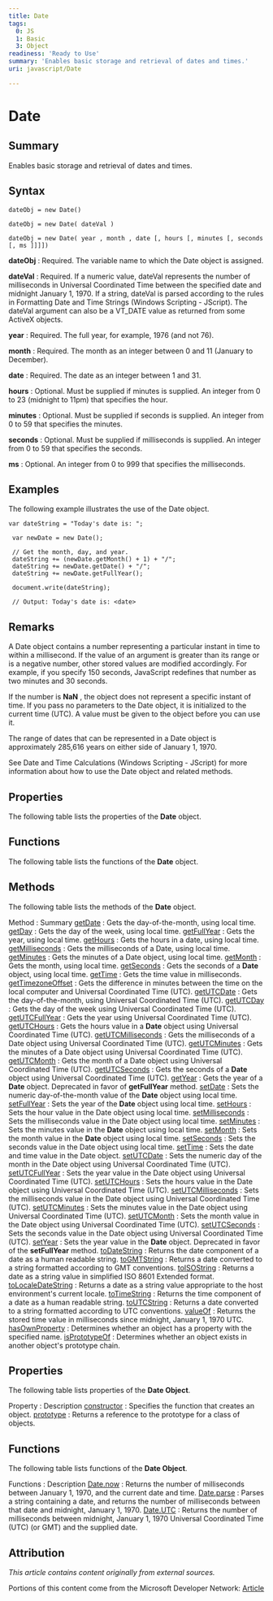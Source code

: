 ```yaml
---
title: Date
tags:
  0: JS
  1: Basic
  3: Object
readiness: 'Ready to Use'
summary: 'Enables basic storage and retrieval of dates and times.'
uri: javascript/Date

---
```

# Date

## Summary

Enables basic storage and retrieval of dates and times.

## Syntax

    dateObj = new Date()

    dateObj = new Date( dateVal )

    dateObj = new Date( year , month , date [, hours [, minutes [, seconds [, ms ]]]])

**dateObj**
:   Required. The variable name to which the Date object is assigned.

**dateVal**
:   Required. If a numeric value, dateVal represents the number of milliseconds in Universal Coordinated Time between the specified date and midnight January 1, 1970. If a string, dateVal is parsed according to the rules in Formatting Date and Time Strings (Windows Scripting - JScript). The dateVal argument can also be a VT\_DATE value as returned from some ActiveX objects.

**year**
:   Required. The full year, for example, 1976 (and not 76).

**month**
:   Required. The month as an integer between 0 and 11 (January to December).

**date**
:   Required. The date as an integer between 1 and 31.

**hours**
:   Optional. Must be supplied if minutes is supplied. An integer from 0 to 23 (midnight to 11pm) that specifies the hour.

**minutes**
:   Optional. Must be supplied if seconds is supplied. An integer from 0 to 59 that specifies the minutes.

**seconds**
:   Optional. Must be supplied if milliseconds is supplied. An integer from 0 to 59 that specifies the seconds.

**ms**
:   Optional. An integer from 0 to 999 that specifies the milliseconds.

## Examples

The following example illustrates the use of the Date object.

``` {.js}
var dateString = "Today's date is: ";

 var newDate = new Date();

 // Get the month, day, and year.
 dateString += (newDate.getMonth() + 1) + "/";
 dateString += newDate.getDate() + "/";
 dateString += newDate.getFullYear();

 document.write(dateString);

 // Output: Today's date is: <date>
```

## Remarks

A Date object contains a number representing a particular instant in time to within a millisecond. If the value of an argument is greater than its range or is a negative number, other stored values are modified accordingly. For example, if you specify 150 seconds, JavaScript redefines that number as two minutes and 30 seconds.

If the number is **NaN** , the object does not represent a specific instant of time. If you pass no parameters to the Date object, it is initialized to the current time (UTC). A value must be given to the object before you can use it.

The range of dates that can be represented in a Date object is approximately 285,616 years on either side of January 1, 1970.

See Date and Time Calculations (Windows Scripting - JScript) for more information about how to use the Date object and related methods.

## Properties

The following table lists the properties of the **Date** object.

## Functions

The following table lists the functions of the **Date** object.

## Methods

The following table lists the methods of the **Date** object.

Method
:   Summary
[getDate](/javascript/Date/getDate)
:   Gets the day-of-the-month, using local time.
[getDay](/javascript/Date/getDay)
:   Gets the day of the week, using local time.
[getFullYear](/javascript/Date/getFullYear)
:   Gets the year, using local time.
[getHours](/javascript/Date/getHours)
:   Gets the hours in a date, using local time.
[getMilliseconds](/javascript/Date/getMilliseconds)
:   Gets the milliseconds of a Date, using local time.
[getMinutes](/javascript/Date/getMinutes)
:   Gets the minutes of a Date object, using local time.
[getMonth](/javascript/Date/getMonth)
:   Gets the month, using local time.
[getSeconds](/javascript/Date/getSeconds)
:   Gets the seconds of a **Date** object, using local time.
[getTime](/javascript/Date/getTime)
:   Gets the time value in milliseconds.
[getTimezoneOffset](/javascript/Date/getTimezoneOffset)
:   Gets the difference in minutes between the time on the local computer and Universal Coordinated Time (UTC).
[getUTCDate](/javascript/Date/getUTCDate)
:   Gets the day-of-the-month, using Universal Coordinated Time (UTC).
[getUTCDay](/javascript/Date/getUTCDay)
:   Gets the day of the week using Universal Coordinated Time (UTC).
[getUTCFullYear](/javascript/Date/getUTCFullYear)
:   Gets the year using Universal Coordinated Time (UTC).
[getUTCHours](/javascript/Date/getUTCHours)
:   Gets the hours value in a **Date** object using Universal Coordinated Time (UTC).
[getUTCMilliseconds](/javascript/Date/getUTCMilliseconds)
:   Gets the milliseconds of a Date object using Universal Coordinated Time (UTC).
[getUTCMinutes](/javascript/Date/getUTCMinutes)
:   Gets the minutes of a Date object using Universal Coordinated Time (UTC).
[getUTCMonth](/javascript/Date/getUTCMonth)
:   Gets the month of a Date object using Universal Coordinated Time (UTC).
[getUTCSeconds](/javascript/Date/getUTCSeconds)
:   Gets the seconds of a **Date** object using Universal Coordinated Time (UTC).
[getYear](/javascript/Date/getYear)
:   Gets the year of a **Date** object. Deprecated in favor of **getFullYear** method.
[setDate](/javascript/Date/setDate)
:   Sets the numeric day-of-the-month value of the **Date** object using local time.
[setFullYear](/javascript/Date/setFullYear)
:   Sets the year of the **Date** object using local time.
[setHours](/javascript/Date/setHours)
:   Sets the hour value in the Date object using local time.
[setMilliseconds](/javascript/Date/setMilliseconds)
:   Sets the milliseconds value in the Date object using local time.
[setMinutes](/javascript/Date/setMinutes)
:   Sets the minutes value in the **Date** object using local time.
[setMonth](/javascript/Date/setMonth)
:   Sets the month value in the **Date** object using local time.
[setSeconds](/javascript/Date/setSeconds)
:   Sets the seconds value in the Date object using local time.
[setTime](/javascript/Date/setTime)
:   Sets the date and time value in the Date object.
[setUTCDate](/javascript/Date/setUTCDate)
:   Sets the numeric day of the month in the Date object using Universal Coordinated Time (UTC).
[setUTCFullYear](/javascript/Date/setUTCFullYear)
:   Sets the year value in the Date object using Universal Coordinated Time (UTC).
[setUTCHours](/javascript/Date/setUTCHours)
:   Sets the hours value in the Date object using Universal Coordinated Time (UTC).
[setUTCMilliseconds](/javascript/Date/setUTCMilliseconds)
:   Sets the milliseconds value in the Date object using Universal Coordinated Time (UTC).
[setUTCMinutes](/javascript/Date/setUTCMinutes)
:   Sets the minutes value in the Date object using Universal Coordinated Time (UTC).
[setUTCMonth](/javascript/Date/setUTCMonth)
:   Sets the month value in the Date object using Universal Coordinated Time (UTC).
[setUTCSeconds](/javascript/Date/setUTCSeconds)
:   Sets the seconds value in the Date object using Universal Coordinated Time (UTC).
[setYear](/javascript/Date/setYear)
:   Sets the year value in the **Date** object. Deprecated in favor of the **setFullYear** method.
[toDateString](/javascript/Date/toDateString)
:   Returns the date component of a date as a human readable string.
[toGMTString](/javascript/Date/toGMTString)
:   Returns a date converted to a string formatted according to GMT conventions.
[toISOString](/javascript/Date/toISOString)
:   Returns a date as a string value in simplified ISO 8601 Extended format.
[toLocaleDateString](/javascript/Date/toLocaleDateString)
:   Returns a date as a string value appropriate to the host environment's current locale.
[toTimeString](/javascript/Date/toTimeString)
:   Returns the time component of a date as a human readable string.
[toUTCString](/javascript/Date/toUTCString)
:   Returns a date converted to a string formatted according to UTC conventions.
[valueOf](/javascript/Date/valueOf)
:   Returns the stored time value in milliseconds since midnight, January 1, 1970 UTC.
[hasOwnProperty](/javascript/Object/hasOwnProperty)
:   Determines whether an object has a property with the specified name.
[isPrototypeOf](/javascript/Object/isPrototypeOf)
:   Determines whether an object exists in another object's prototype chain.

## Properties

The following table lists properties of the **Date Object**.

Property
:   Description
[constructor](/javascript/Date/constructor)
:   Specifies the function that creates an object.
[prototype](/javascript/Date/prototype)
:   Returns a reference to the prototype for a class of objects.

## Functions

The following table lists functions of the **Date Object**.

Functions
:   Description
[Date.now](/javascript/Date/now)
:   Returns the number of milliseconds between January 1, 1970, and the current date and time.
[Date.parse](/javascript/Date/parse)
:   Parses a string containing a date, and returns the number of milliseconds between that date and midnight, January 1, 1970.
[Date.UTC](/javascript/Date/UTC)
:   Returns the number of milliseconds between midnight, January 1, 1970 Universal Coordinated Time (UTC) (or GMT) and the supplied date.

## Attribution

*This article contains content originally from external sources.*

Portions of this content come from the Microsoft Developer Network: [Article](http://msdn.microsoft.com/en-us/library/ie/cd9w2te4(v=vs.94).aspx)

